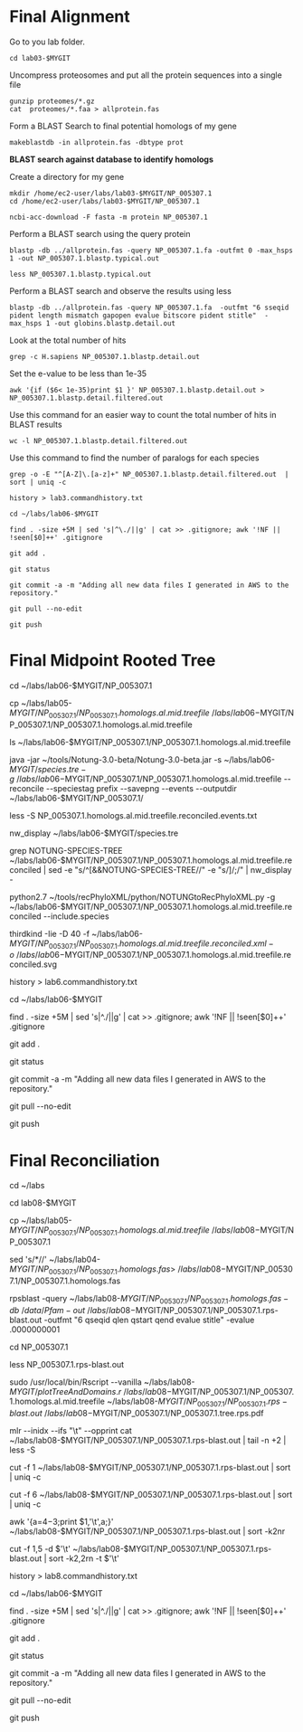 # Final Alignment 

Go to you lab folder. 
```
cd lab03-$MYGIT
```
Uncompress proteosomes and put all the protein sequences into a single file 
```
gunzip proteomes/*.gz
cat  proteomes/*.faa > allprotein.fas
```
Form a BLAST Search to final potential homologs of my gene
```
makeblastdb -in allprotein.fas -dbtype prot
```
**BLAST search against database to identify homologs**

Create a directory for my gene
```
mkdir /home/ec2-user/labs/lab03-$MYGIT/NP_005307.1
cd /home/ec2-user/labs/lab03-$MYGIT/NP_005307.1
```
```
ncbi-acc-download -F fasta -m protein NP_005307.1
```
Perform a BLAST search using the query protein
```
blastp -db ../allprotein.fas -query NP_005307.1.fa -outfmt 0 -max_hsps 1 -out NP_005307.1.blastp.typical.out
```
```
less NP_005307.1.blastp.typical.out
```
Perform a BLAST search and observe the results using less
```
blastp -db ../allprotein.fas -query NP_005307.1.fa  -outfmt "6 sseqid pident length mismatch gapopen evalue bitscore pident stitle"  -max_hsps 1 -out globins.blastp.detail.out
```
Look at the total number of hits 
```
grep -c H.sapiens NP_005307.1.blastp.detail.out
```
Set the e-value to be less than 1e-35
```
awk '{if ($6< 1e-35)print $1 }' NP_005307.1.blastp.detail.out > NP_005307.1.blastp.detail.filtered.out
```
Use this command for an easier way to count the total number of hits in BLAST results 
```
wc -l NP_005307.1.blastp.detail.filtered.out
```
Use this command to find the number of paralogs for each species 
```
grep -o -E "^[A-Z]\.[a-z]+" NP_005307.1.blastp.detail.filtered.out  | sort | uniq -c
```
```
history > lab3.commandhistory.txt
```
```
cd ~/labs/lab06-$MYGIT

find . -size +5M | sed 's|^\./||g' | cat >> .gitignore; awk '!NF || !seen[$0]++' .gitignore

git add .

git status

git commit -a -m "Adding all new data files I generated in AWS to the repository."

git pull --no-edit

git push 
```

# Final Midpoint Rooted Tree

cd ~/labs/lab06-$MYGIT/NP_005307.1

cp ~/labs/lab05-$MYGIT/NP_005307.1/NP_005307.1.homologs.al.mid.treefile ~/labs/lab06-$MYGIT/NP_005307.1/NP_005307.1.homologs.al.mid.treefile

ls ~/labs/lab06-$MYGIT/NP_005307.1/NP_005307.1.homologs.al.mid.treefile  

java -jar ~/tools/Notung-3.0-beta/Notung-3.0-beta.jar -s ~/labs/lab06-$MYGIT/species.tre -g ~/labs/lab06-$MYGIT/NP_005307.1/NP_005307.1.homologs.al.mid.treefile --reconcile --speciestag prefix --savepng --events --outputdir ~/labs/lab06-$MYGIT/NP_005307.1/

less -S NP_005307.1.homologs.al.mid.treefile.reconciled.events.txt

nw_display ~/labs/lab06-$MYGIT/species.tre

grep NOTUNG-SPECIES-TREE ~/labs/lab06-$MYGIT/NP_005307.1/NP_005307.1.homologs.al.mid.treefile.reconciled | sed -e "s/^\[&&NOTUNG-SPECIES-TREE//" -e "s/\]/;/" | nw_display -

python2.7 ~/tools/recPhyloXML/python/NOTUNGtoRecPhyloXML.py -g ~/labs/lab06-$MYGIT/NP_005307.1/NP_005307.1.homologs.al.mid.treefile.reconciled --include.species

thirdkind -Iie -D 40 -f ~/labs/lab06-$MYGIT/NP_005307.1/NP_005307.1.homologs.al.mid.treefile.reconciled.xml -o  ~/labs/lab06-$MYGIT/NP_005307.1/NP_005307.1.homologs.al.mid.treefile.reconciled.svg

history > lab6.commandhistory.txt

cd ~/labs/lab06-$MYGIT

find . -size +5M | sed 's|^\./||g' | cat >> .gitignore; awk '!NF || !seen[$0]++' .gitignore

git add .

git status

git commit -a -m "Adding all new data files I generated in AWS to the repository."

git pull --no-edit

git push 

# Final Reconciliation

cd ~/labs

 cd lab08-$MYGIT

cp ~/labs/lab05-$MYGIT/NP_005307.1/NP_005307.1.homologs.al.mid.treefile ~/labs/
lab08-$MYGIT/NP_005307.1

sed 's/*//' ~/labs/lab04-$MYGIT/NP_005307.1/NP_005307.1.homologs.fas > ~/labs/l
ab08-$MYGIT/NP_005307.1/NP_005307.1.homologs.fas

rpsblast -query ~/labs/lab08-$MYGIT/NP_005307.1/NP_005307.1.homologs.fas -db ~/data/Pfam -out ~/labs/lab08-$MYGIT/NP_005307.1/NP_005307.1.rps-blast.out  -outfmt "6 qseqid qlen qstart qend evalue stitle" -evalue .0000000001

cd NP_005307.1

less NP_005307.1.rps-blast.out

sudo /usr/local/bin/Rscript  --vanilla ~/labs/lab08-$MYGIT/plotTreeAndDomains.r ~/labs/lab08-$MYGIT/NP_005307.1/NP_005307.1.homologs.al.mid.treefile ~/labs/lab08-$MYGIT/NP_005307.1/NP_005307.1.rps-blast.out ~/labs/
lab08-$MYGIT/NP_005307.1/NP_005307.1.tree.rps.pdf


mlr --inidx --ifs "\t" --opprint  cat ~/labs/lab08-$MYGIT/NP_005307.1/NP_005307.1.rps-blast.out | tail -n +2 | less -S

cut -f 1 ~/labs/lab08-$MYGIT/NP_005307.1/NP_005307.1.rps-blast.out | sort | uniq -c

cut -f 6 ~/labs/lab08-$MYGIT/NP_005307.1/NP_005307.1.rps-blast.out | sort | uniq -c

awk '{a=$4-$3;print $1,'\t',a;}' ~/labs/lab08-$MYGIT/NP_005307.1/NP_005307.1.rps-blast.out |  sort  -k2nr

cut -f 1,5 -d $'\t' ~/labs/lab08-$MYGIT/NP_005307.1/NP_005307.1.rps-blast.out | sort -k2,2rn -t $'\t' 

history > lab8.commandhistory.txt

cd ~/labs/lab06-$MYGIT

find . -size +5M | sed 's|^\./||g' | cat >> .gitignore; awk '!NF || !seen[$0]++' .gitignore

git add .

git status

git commit -a -m "Adding all new data files I generated in AWS to the repository."

git pull --no-edit

git push 

